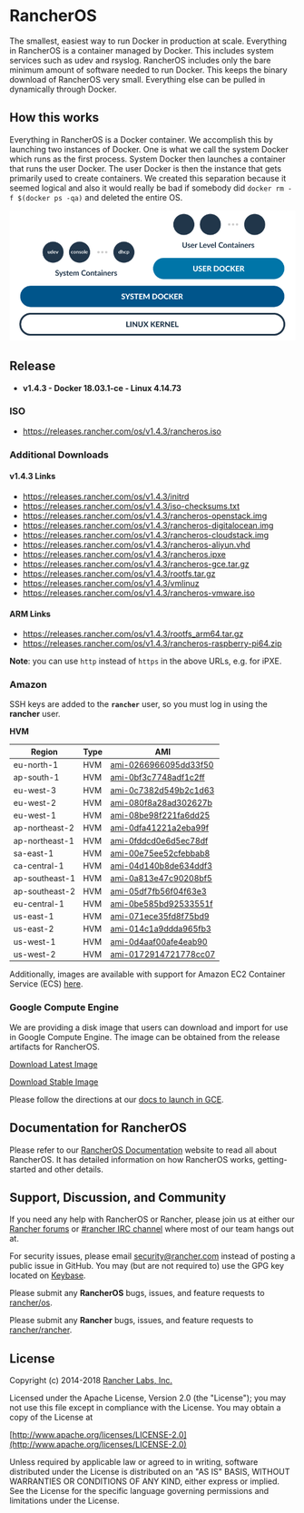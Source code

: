 # RancherOS

The smallest, easiest way to run Docker in production at scale.  Everything in RancherOS is a container managed by Docker.  This includes system services such as udev and rsyslog.  RancherOS includes only the bare minimum amount of software needed to run Docker.  This keeps the binary download of RancherOS very small.  Everything else can be pulled in dynamically through Docker.

## How this works

Everything in RancherOS is a Docker container.  We accomplish this by launching two instances of
Docker.  One is what we call the system Docker which runs as the first process.  System Docker then launches
a container that runs the user Docker.  The user Docker is then the instance that gets primarily
used to create containers.  We created this separation because it seemed logical and also
it would really be bad if somebody did `docker rm -f $(docker ps -qa)` and deleted the entire OS.

![How it works](./rancheros.png "How it works")

## Release

- **v1.4.3 - Docker 18.03.1-ce - Linux 4.14.73**

### ISO

- https://releases.rancher.com/os/v1.4.3/rancheros.iso

### Additional Downloads

#### v1.4.3 Links

* https://releases.rancher.com/os/v1.4.3/initrd
* https://releases.rancher.com/os/v1.4.3/iso-checksums.txt
* https://releases.rancher.com/os/v1.4.3/rancheros-openstack.img
* https://releases.rancher.com/os/v1.4.3/rancheros-digitalocean.img
* https://releases.rancher.com/os/v1.4.3/rancheros-cloudstack.img
* https://releases.rancher.com/os/v1.4.3/rancheros-aliyun.vhd
* https://releases.rancher.com/os/v1.4.3/rancheros.ipxe
* https://releases.rancher.com/os/v1.4.3/rancheros-gce.tar.gz
* https://releases.rancher.com/os/v1.4.3/rootfs.tar.gz
* https://releases.rancher.com/os/v1.4.3/vmlinuz
* https://releases.rancher.com/os/v1.4.3/rancheros-vmware.iso

#### ARM Links

* https://releases.rancher.com/os/v1.4.3/rootfs_arm64.tar.gz
* https://releases.rancher.com/os/v1.4.3/rancheros-raspberry-pi64.zip

**Note**: you can use `http` instead of `https` in the above URLs, e.g. for iPXE.

### Amazon

SSH keys are added to the **`rancher`** user, so you must log in using the **rancher** user.

**HVM**

Region | Type | AMI
-------|------|------
eu-north-1 | HVM | [ami-0266966095dd33f50](https://eu-north-1.console.aws.amazon.com/ec2/home?region=eu-north-1#launchInstanceWizard:ami=ami-0266966095dd33f50)
ap-south-1 | HVM | [ami-0bf3c7748adf1c2ff](https://ap-south-1.console.aws.amazon.com/ec2/home?region=ap-south-1#launchInstanceWizard:ami=ami-0bf3c7748adf1c2ff)
eu-west-3 | HVM | [ami-0c7382d549b2c1d63](https://eu-west-3.console.aws.amazon.com/ec2/home?region=eu-west-3#launchInstanceWizard:ami=ami-0c7382d549b2c1d63)
eu-west-2 | HVM | [ami-080f8a28ad302627b](https://eu-west-2.console.aws.amazon.com/ec2/home?region=eu-west-2#launchInstanceWizard:ami=ami-080f8a28ad302627b)
eu-west-1 | HVM | [ami-08be98f221fa6dd25](https://eu-west-1.console.aws.amazon.com/ec2/home?region=eu-west-1#launchInstanceWizard:ami=ami-08be98f221fa6dd25)
ap-northeast-2 | HVM | [ami-0dfa41221a2eba99f](https://ap-northeast-2.console.aws.amazon.com/ec2/home?region=ap-northeast-2#launchInstanceWizard:ami=ami-0dfa41221a2eba99f)
ap-northeast-1 | HVM | [ami-0fddcd0e6d5ec78df](https://ap-northeast-1.console.aws.amazon.com/ec2/home?region=ap-northeast-1#launchInstanceWizard:ami=ami-0fddcd0e6d5ec78df)
sa-east-1 | HVM | [ami-00e75ee52cfebbab8](https://sa-east-1.console.aws.amazon.com/ec2/home?region=sa-east-1#launchInstanceWizard:ami=ami-00e75ee52cfebbab8)
ca-central-1 | HVM | [ami-04d140b8de634ddf3](https://ca-central-1.console.aws.amazon.com/ec2/home?region=ca-central-1#launchInstanceWizard:ami=ami-04d140b8de634ddf3)
ap-southeast-1 | HVM | [ami-0a813e47c90208bf5](https://ap-southeast-1.console.aws.amazon.com/ec2/home?region=ap-southeast-1#launchInstanceWizard:ami=ami-0a813e47c90208bf5)
ap-southeast-2 | HVM | [ami-05df7fb56f04f63e3](https://ap-southeast-2.console.aws.amazon.com/ec2/home?region=ap-southeast-2#launchInstanceWizard:ami=ami-05df7fb56f04f63e3)
eu-central-1 | HVM | [ami-0be585bd92533551f](https://eu-central-1.console.aws.amazon.com/ec2/home?region=eu-central-1#launchInstanceWizard:ami=ami-0be585bd92533551f)
us-east-1 | HVM | [ami-071ece35fd8f75bd9](https://us-east-1.console.aws.amazon.com/ec2/home?region=us-east-1#launchInstanceWizard:ami=ami-071ece35fd8f75bd9)
us-east-2 | HVM | [ami-014c1a9ddda965fb3](https://us-east-2.console.aws.amazon.com/ec2/home?region=us-east-2#launchInstanceWizard:ami=ami-014c1a9ddda965fb3)
us-west-1 | HVM | [ami-0d4aaf00afe4eab90](https://us-west-1.console.aws.amazon.com/ec2/home?region=us-west-1#launchInstanceWizard:ami=ami-0d4aaf00afe4eab90)
us-west-2 | HVM | [ami-0172914721778cc07](https://us-west-2.console.aws.amazon.com/ec2/home?region=us-west-2#launchInstanceWizard:ami=ami-0172914721778cc07)

Additionally, images are available with support for Amazon EC2 Container Service (ECS) [here](https://rancher.com/docs/os/v1.x/en/installation/amazon-ecs/#amazon-ecs-enabled-amis).

### Google Compute Engine

We are providing a disk image that users can download and import for use in Google Compute Engine. The image can be obtained from the release artifacts for RancherOS.

[Download Latest Image](https://releases.rancher.com/os/latest/rancheros-gce.tar.gz)

[Download Stable Image](https://releases.rancher.com/os/v1.4.3/rancheros-gce.tar.gz)

Please follow the directions at our [docs to launch in GCE](https://rancher.com/docs/os/v1.x/en/installation/running-rancheros/cloud/gce/).

## Documentation for RancherOS

Please refer to our [RancherOS Documentation](https://rancher.com/docs/os/v1.x/en/) website to read all about RancherOS. It has detailed information on how RancherOS works, getting-started and other details.

## Support, Discussion, and Community
If you need any help with RancherOS or Rancher, please join us at either our [Rancher forums](http://forums.rancher.com) or [#rancher IRC channel](http://webchat.freenode.net/?channels=rancher) where most of our team hangs out at.

For security issues, please email security@rancher.com instead of posting a public issue in GitHub.  You may (but are not required to) use the GPG key located on [Keybase](https://keybase.io/rancher).


Please submit any **RancherOS** bugs, issues, and feature requests to [rancher/os](//github.com/rancher/os/issues).

Please submit any **Rancher** bugs, issues, and feature requests to [rancher/rancher](//github.com/rancher/rancher/issues).

## License

Copyright (c) 2014-2018 [Rancher Labs, Inc.](http://rancher.com)

Licensed under the Apache License, Version 2.0 (the "License");
you may not use this file except in compliance with the License.
You may obtain a copy of the License at

[http://www.apache.org/licenses/LICENSE-2.0](http://www.apache.org/licenses/LICENSE-2.0)

Unless required by applicable law or agreed to in writing, software
distributed under the License is distributed on an "AS IS" BASIS,
WITHOUT WARRANTIES OR CONDITIONS OF ANY KIND, either express or implied.
See the License for the specific language governing permissions and
limitations under the License.
